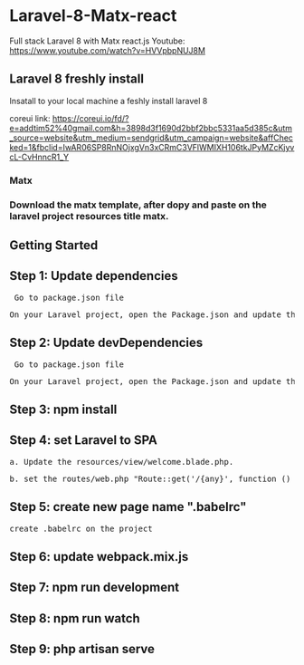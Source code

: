 # Laravel-8-Matx-react
Full stack Laravel 8 with Matx react.js
Youtube: https://www.youtube.com/watch?v=HVVpbpNUJ8M<br>

<h2>Laravel 8 freshly install</h2>
Insatall to your local machine a feshly install laravel 8

coreui link: https://coreui.io/fd/?e=addtim52%40gmail.com&h=3898d3f1690d2bbf2bbc5331aa5d385c&utm_source=website&utm_medium=sendgrid&utm_campaign=website&affChecked=1&fbclid=IwAR06SP8RnNOjxgVn3xCRmC3VFlWMIXH106tkJPyMZcKjyvcL-CvHnncR1_Y

<h3>Matx<h3>
  Download the matx template, after dopy and paste on the laravel project resources title matx.
  
<h2>Getting Started</h2>
<h2>Step 1: Update dependencies</h2>
<pre> Go to package.json file</pre>
<pre>On your Laravel project, open the Package.json and update the dependencies by combining all matx dependencies and laravel 8</pre>

<h2>Step 2: Update devDependencies</h2>
<pre> Go to package.json file</pre>
<pre>On your Laravel project, open the Package.json and update the devDependencies by combining all matx devDependencies and laravel 8</pre>
  
 <h2>Step 3: npm install</h2>
 <h2>Step 4: set Laravel to SPA</h2>
 <pre>a. Update the resources/view/welcome.blade.php.</pre>
  <pre>b. set the routes/web.php "Route::get('/{any}', function () {return view('react');})->where('any', '.*');" to have single pages only.</pre>
 <h2>Step 5: create new page name ".babelrc"</h2>
 <pre>create .babelrc on the project</pre>
 <h2>Step 6: update webpack.mix.js</h2>
 <h2>Step 7: npm run development</h2>
 <h2>Step 8: npm run watch</h2>
 <h2>Step 9: php artisan serve</h2>
